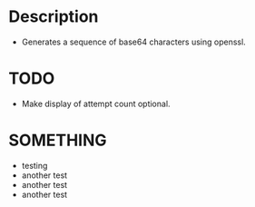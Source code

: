 # Description
- Generates a sequence of base64 characters using openssl.

# TODO
- Make display of attempt count optional.

# SOMETHING
- testing
- another test
- another test
- another test
